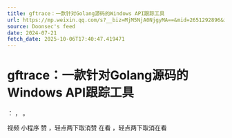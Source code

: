 ```yaml
---
title: gftrace：一款针对Golang源码的Windows API跟踪工具
url: https://mp.weixin.qq.com/s?__biz=MjM5NjA0NjgyMA==&mid=2651292896&idx=4&sn=93a66ede475b86bb34b1216878eb4d01
source: Doonsec's feed
date: 2024-07-21
fetch_date: 2025-10-06T17:40:47.419471
---
```


# gftrace：一款针对Golang源码的Windows API跟踪工具

：
，
。

视频
小程序
赞
，轻点两下取消赞
在看
，轻点两下取消在看